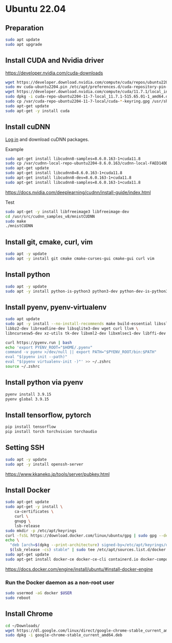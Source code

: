 # Ubuntu 22.04

## Preparation
```bash
sudo apt update
sudo apt upgrade
```

## Install CUDA and Nvidia driver
https://developer.nvidia.com/cuda-downloads 
```bash
wget https://developer.download.nvidia.com/compute/cuda/repos/ubuntu2204/x86_64/cuda-ubuntu2204.pin
sudo mv cuda-ubuntu2204.pin /etc/apt/preferences.d/cuda-repository-pin-600
wget https://developer.download.nvidia.com/compute/cuda/11.7.1/local_installers/cuda-repo-ubuntu2204-11-7-local_11.7.1-515.65.01-1_amd64.deb
sudo dpkg -i cuda-repo-ubuntu2204-11-7-local_11.7.1-515.65.01-1_amd64.deb
sudo cp /var/cuda-repo-ubuntu2204-11-7-local/cuda-*-keyring.gpg /usr/share/keyrings/
sudo apt-get update
sudo apt-get -y install cuda
```

## Install cuDNN
[Log in](https://developer.nvidia.com/cudnn) and download cuDNN packages.

Example
```bash
sudo apt-get install libcudnn8-samples=8.6.0.163-1+cuda11.8 
sudo cp /var/cudnn-local-repo-ubuntu2204-8.6.0.163/cudnn-local-FAED14DD-keyring.gpg /usr/share/keyrings/
sudo apt-get update
sudo apt-get install libcudnn8=8.6.0.163-1+cuda11.8 
sudo apt-get install libcudnn8-dev=8.6.0.163-1+cuda11.8 
sudo apt-get install libcudnn8-samples=8.6.0.163-1+cuda11.8 
```
https://docs.nvidia.com/deeplearning/cudnn/install-guide/index.html

Test

```bash
sudo apt-get -y install libfreeimage3 libfreeimage-dev
cd /usr/src/cudnn_samples_v8/mnistCUDNN
sudo make
./mnistCUDNN
```

## Install git, cmake, curl, vim
```bash
sudo apt -y update
sudo apt -y install git cmake cmake-curses-gui cmake-gui curl vim
```

## Install python
```bash
sudo apt -y update
sudo apt -y install python-is-python3 python3-dev python-dev-is-python3 python3-pip python3-setuptools python3-venv build-essential
```

## Install pyenv, pyenv-virtualenv
```bash
sudo apt update
sudo apt -y install --no-install-recommends make build-essential libssl-dev zlib1g-dev \
libbz2-dev libreadline-dev libsqlite3-dev wget curl llvm \
libncursesw5-dev xz-utils tk-dev libxml2-dev libxmlsec1-dev libffi-dev liblzma-dev

curl https://pyenv.run | bash
echo 'export PYENV_ROOT="$HOME/.pyenv"
command -v pyenv >/dev/null || export PATH="$PYENV_ROOT/bin:$PATH"
eval "$(pyenv init --path)"
eval "$(pyenv virtualenv-init -)"' >> ~/.zshrc
source ~/.zshrc
```

## Install python via pyenv
```bash
pyenv install 3.9.15
pyenv global 3.9.15
```

## Install tensorflow, pytorch
```bash
pip install tensorflow
pip install torch torchvision torchaudio
```

## Setting SSH
```bash
sudo apt -y update
sudo apt -y install openssh-server
```
https://www.kkaneko.jp/tools/server/pubkey.html

## Install Docker
```bash
sudo apt-get update
sudo apt-get -y install \
    ca-certificates \
    curl \
    gnupg \
    lsb-release
sudo mkdir -p /etc/apt/keyrings
curl -fsSL https://download.docker.com/linux/ubuntu/gpg | sudo gpg --dearmor -o /etc/apt/keyrings/docker.gpg
echo \
  "deb [arch=$(dpkg --print-architecture) signed-by=/etc/apt/keyrings/docker.gpg] https://download.docker.com/linux/ubuntu \
  $(lsb_release -cs) stable" | sudo tee /etc/apt/sources.list.d/docker.list > /dev/null
sudo apt-get update
sudo apt-get install docker-ce docker-ce-cli containerd.io docker-compose-plugin
```
https://docs.docker.com/engine/install/ubuntu/#install-docker-engine

### Run the Docker daemon as a non-root user
```bash
sudo usermod -aG docker $USER
sudo reboot
```

## Install Chrome
```bash
cd ~/Downloads/
wget https://dl.google.com/linux/direct/google-chrome-stable_current_amd64.deb
sudo dpkg -i google-chrome-stable_current_amd64.deb
```
